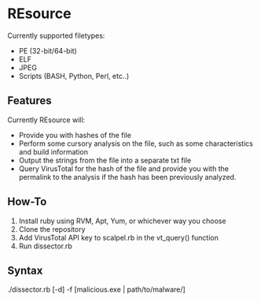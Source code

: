 REsource
========

Currently supported filetypes:
* PE (32-bit/64-bit)
* ELF
* JPEG
* Scripts (BASH, Python, Perl, etc..)


Features
--------
Currently REsource will:
- Provide you with hashes of the file
- Perform some cursory analysis on the file, such as some characteristics and build information 
- Output the strings from the file into a separate txt file
- Query VirusTotal for the hash of the file and provide you with the permalink to the analysis if the hash has been previously analyzed.


How-To
-------
1. Install ruby using RVM, Apt, Yum, or whichever way you choose
2. Clone the repository
3. Add VirusTotal API key to scalpel.rb in the vt_query() function
4. Run dissector.rb


Syntax
-------
./dissector.rb [-d] -f [malicious.exe | path/to/malware/]
